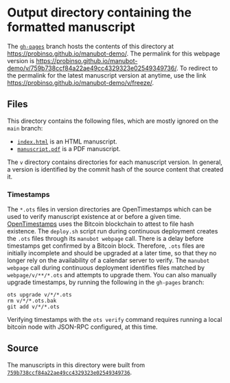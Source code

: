 # Output directory containing the formatted manuscript

The [`gh-pages`](https://github.com/probinso/manubot-demo/tree/gh-pages) branch hosts the contents of this directory at <https://probinso.github.io/manubot-demo/>.
The permalink for this webpage version is <https://probinso.github.io/manubot-demo/v/759b738ccf84a22ae49cc4329323e02549349736/>.
To redirect to the permalink for the latest manuscript version at anytime, use the link <https://probinso.github.io/manubot-demo/v/freeze/>.

## Files

This directory contains the following files, which are mostly ignored on the `main` branch:

+ [`index.html`](index.html) is an HTML manuscript.
+ [`manuscript.pdf`](manuscript.pdf) is a PDF manuscript.

The `v` directory contains directories for each manuscript version.
In general, a version is identified by the commit hash of the source content that created it.

### Timestamps

The `*.ots` files in version directories are OpenTimestamps which can be used to verify manuscript existence at or before a given time.
[OpenTimestamps](https://opentimestamps.org/) uses the Bitcoin blockchain to attest to file hash existence.
The `deploy.sh` script run during continuous deployment creates the `.ots` files through its `manubot webpage` call.
There is a delay before timestamps get confirmed by a Bitcoin block.
Therefore, `.ots` files are initially incomplete and should be upgraded at a later time, so that they no longer rely on the availability of a calendar server to verify.
The `manubot webpage` call during continuous deployment identifies files matched by `webpage/v/**/*.ots` and attempts to upgrade them.
You can also manually upgrade timestamps, by running the following in the `gh-pages` branch:

```shell
ots upgrade v/*/*.ots
rm v/*/*.ots.bak
git add v/*/*.ots
```

Verifying timestamps with the `ots verify` command requires running a local bitcoin node with JSON-RPC configured, at this time.

## Source

The manuscripts in this directory were built from
[`759b738ccf84a22ae49cc4329323e02549349736`](https://github.com/probinso/manubot-demo/commit/759b738ccf84a22ae49cc4329323e02549349736).
